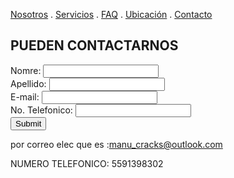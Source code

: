 [Nosotros](./nosotros.md) . [Servicios](./servicios.md) . [FAQ](FAQ.md) . [Ubicación](ubicacion.md) . [Contacto](./contacto.md)

## PUEDEN CONTACTARNOS

<form action="https://formspree.io/f/xbjwaowz" method="post">
Nomre: <input type="text" name="name"><br>
Apellido: <input type="text" name="apellidos"><br>
E-mail: <input type="text" name="email"><br>
No. Telefonico: <input type="text" name="no. telefonico"><br>
<input type="submit">
</form>


por correo elec que es :manu_cracks@outlook.com

NUMERO  TELEFONICO: 5591398302
  
  
